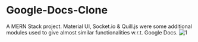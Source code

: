 # Google-Docs-Clone
A MERN Stack project. Material UI, Socket.io & Quill.js were some additional modules used to give almost similar functionalities w.r.t. Google Docs. 
![1](https://github.com/aashishshetye08/Google-Docs-Clone/assets/83405310/76603211-061b-4ad4-b65c-531f45f6dde1)
